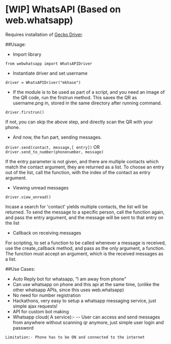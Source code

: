 # [WIP] WhatsAPI (Based on web.whatsapp)

Requires installation of [Gecko Driver](https://github.com/mozilla/geckodriver).

##Usage:
- Import library

` from webwhatsapp import WhatsAPIDriver `

- Instantiate driver and set username

` driver = WhatsAPIDriver("mkhase") `

- If the module is to be used as part of a script, and you need an image of the QR code, run the firstrun method. This saves the QR as username.png in, stored in the same directory after running command.

` driver.firstrun() `

If not, you can skip the above step, and directly scan the QR with your phone.

- And now, the fun part, sending messages.

` driver.send(contact, message,[ entry]) `
OR
` driver.send_to_number(phonenumber, message) `

If the entry parameter is not given, and there are multiple contacts which match the contact argument, they are returned as a list. To choose an entry out of the list, call the function, with the index of the contact as entry argument.

- Viewing unread messages

` driver.view_unread() `

Incase a search for 'contact' yields multiple contacts, the list will be returned. To send the message to a specific person, call the function again, and pass the entry argument, and the message will be sent to that entry on the list

- Callback on receiving messages

For scripting, to set a function to be called whenever a message is received, use the create_callback method, and pass as the only argument, a function. The function must accept an argument, which is the received messages as a list.

##Use Cases:
- Auto Reply bot for whatsapp, “I am away from phone”
- Can use whatsapp on phone and this api at the same time, (unlike the other whatsapp APIs, since this uses web.whatsapp)
- No need for number registration
- Hackathons, very easy to setup a whatsapp messaging service, just simple ajax requests!
- API for custom bot making
- Whatsapp cloud( A service):-
-- User can access and send messages from anywhere without scanning qr anymore, just simple user login and password

` Limitation:- Phone has to be ON and connected to the internet `
